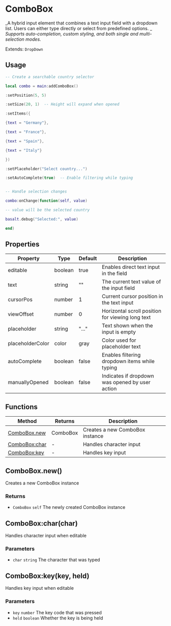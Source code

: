 # ComboBox
_A hybrid input element that combines a text input field with a dropdown list. Users can either type directly or select from predefined options. _
_Supports auto-completion, custom styling, and both single and multi-selection modes._

Extends: `DropDown`

## Usage
```lua
-- Create a searchable country selector
```

```lua
local combo = main:addComboBox()
```

```lua
:setPosition(5, 5)
```

```lua
:setSize(20, 1)  -- Height will expand when opened
```

```lua
:setItems({
```

```lua
{text = "Germany"},
```

```lua
{text = "France"},
```

```lua
{text = "Spain"},
```

```lua
{text = "Italy"}
```

```lua
})
```

```lua
:setPlaceholder("Select country...")
```

```lua
:setAutoComplete(true)  -- Enable filtering while typing
```

```lua

```

```lua
-- Handle selection changes
```

```lua
combo:onChange(function(self, value)
```

```lua
-- value will be the selected country
```

```lua
basalt.debug("Selected:", value)
```

```lua
end)
```

## Properties

|Property|Type|Default|Description|
|---|---|---|---|
|editable|boolean|true|Enables direct text input in the field|
|text|string|""|The current text value of the input field|
|cursorPos|number|1|Current cursor position in the text input|
|viewOffset|number|0|Horizontal scroll position for viewing long text|
|placeholder|string|"..."|Text shown when the input is empty|
|placeholderColor|color|gray|Color used for placeholder text|
|autoComplete|boolean|false|Enables filtering dropdown items while typing|
|manuallyOpened|boolean|false|Indicates if dropdown was opened by user action|

## Functions

|Method|Returns|Description|
|---|---|---|
|[ComboBox.new](#combobox-new)|ComboBox|Creates a new ComboBox instance|
|[ComboBox:char](#combobox-char-char)|-|Handles character input|
|[ComboBox:key](#combobox-key-key-held)|-|Handles key input|

## ComboBox.new()

Creates a new ComboBox instance

### Returns
* `ComboBox` `self` The newly created ComboBox instance

## ComboBox:char(char)

Handles character input when editable

### Parameters
* `char` `string` The character that was typed

## ComboBox:key(key, held)

Handles key input when editable

### Parameters
* `key` `number` The key code that was pressed
* `held` `boolean` Whether the key is being held
